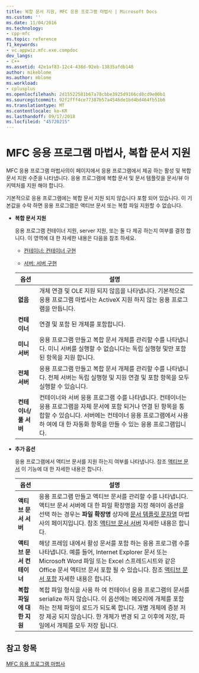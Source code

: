 ```yaml
---
title: 복합 문서 지원, MFC 응용 프로그램 마법사 | Microsoft Docs
ms.custom: ''
ms.date: 11/04/2016
ms.technology:
- cpp-mfc
ms.topic: reference
f1_keywords:
- vc.appwiz.mfc.exe.compdoc
dev_langs:
- C++
ms.assetid: 42e1af83-12c4-438d-92eb-13835afdb148
author: mikeblome
ms.author: mblome
ms.workload:
- cplusplus
ms.openlocfilehash: 2d15522581b67a78cbbe3925d9166cd8cd9e00b1
ms.sourcegitcommit: 92f2fff4ce77387b57a4546de1bd4bd464fb51b6
ms.translationtype: MT
ms.contentlocale: ko-KR
ms.lasthandoff: 09/17/2018
ms.locfileid: "45720215"
---
```

# <a name="compound-document-support-mfc-application-wizard"></a>MFC 응용 프로그램 마법사, 복합 문서 지원
MFC 응용 프로그램 마법사의이 페이지에서 응용 프로그램에서 제공 하는 활성 및 복합 문서 지원 수준을 나타냅니다. 응용 프로그램에 복합 문서 및 문서 템플릿을 문서/뷰 아키텍처를 지원 해야 합니다.  
  
 기본적으로 응용 프로그램에는 복합 문서 지원 되지 않습니다 포함 되어 있습니다. 이 기본값을 수락 하면 응용 프로그램은 액티브 문서 또는 복합 파일 지원할 수 없습니다.  
  
- **복합 문서 지원**

   응용 프로그램 컨테이너 지원, server 지원, 또는 둘 다 제공 하는지 여부를 결정 합니다. 이 영역에 대 한 자세한 내용은 다음을 참조 하세요.  
  
   - [컨테이너: 컨테이너 구현](../../mfc/containers-implementing-a-container.md)  
  
   - [서버: 서버 구현](../../mfc/servers-implementing-a-server.md)  
  
   |옵션|설명|  
   |------------|-----------------|  
   |**없음**|개체 연결 및 OLE 지원 되지 않음을 나타냅니다. 기본적으로 응용 프로그램 마법사는 ActiveX 지원 하지 않는 응용 프로그램을 만듭니다.|  
   |**컨테이너**|연결 및 포함 된 개체를 포함합니다.|  
   |**미니 서버**|응용 프로그램 만들고 복합 문서 개체를 관리할 수를 나타냅니다. 미니 서버를 실행할 수 없습니다는 독립 실행형 및만 포함 된 항목을 지원 합니다.|  
   |**전체 서버**|응용 프로그램 만들고 복합 문서 개체를 관리할 수를 나타냅니다. 전체 서버는 독립 실행형 및 지원 연결 및 포함 항목을 모두 실행할 수 있습니다.|  
   |**컨테이너/풀 서버**|컨테이너와 서버 응용 프로그램 수를 나타냅니다. 컨테이너는 응용 프로그램을 자체 문서에 포함 되거나 연결 된 항목을 통합할 수 있습니다. 서버에는 컨테이너 응용 프로그램에서 사용 하 여에 대 한 자동화 항목을 만들 수 있는 응용 프로그램입니다.|  
  
- **추가 옵션**

   응용 프로그램에서 액티브 문서를 지원 하는지 여부를 나타냅니다. 참조 [액티브 문서](../../mfc/active-documents.md) 이 기능에 대 한 자세한 내용은 합니다.  
  
   |옵션|설명|  
   |------------|-----------------|  
   |**액티브 문서 서버**|응용 프로그램 만들고 액티브 문서를 관리할 수를 나타냅니다. 액티브 문서 서버에 대 한 파일 확장명을 지정 해야이 옵션을 선택 하는 경우는 **파일 확장명** 상자에 [문서 템플릿 문자열](../../mfc/reference/document-template-strings-mfc-application-wizard.md) 마법사의 페이지입니다. 참조 [액티브 문서 서버](../../mfc/active-document-servers.md) 자세한 내용은 합니다.|  
   |**액티브 문서 컨테이너**|해당 프레임 내에서 활성 문서를 포함 하는 응용 프로그램 수를 나타냅니다. 예를 들어, Internet Explorer 문서 또는 Microsoft Word 파일 또는 Excel 스프레드시트와 같은 Office 문서 액티브 문서 포함 될 수 있습니다. 참조 [액티브 문서 포함](../../mfc/active-document-containment.md) 자세한 내용은 합니다.|  
   |**복합 파일에 대 한 지원**|복합 파일 형식을 사용 하 여 컨테이너 응용 프로그램의 문서를 serialize 하지 않습니다. 이 옵션에는 메모리에 개체를 포함 하는 전체 파일이 로드가 되도록 합니다. 개별 개체에 증분 저장 제공 되지 않습니다. 한 개체가 변경 되 고 이후에 저장, 파일에서 개체를 모두 저장 됩니다.|  
  
## <a name="see-also"></a>참고 항목  
 [MFC 응용 프로그램 마법사](../../mfc/reference/mfc-application-wizard.md)

